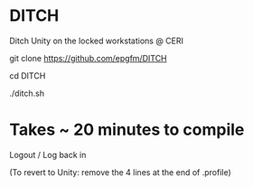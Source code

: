 # DITCH
Ditch Unity on the locked workstations @ CERI

git clone https://github.com/epgfm/DITCH

cd DITCH

./ditch.sh

# Takes ~ 20 minutes to compile

Logout / Log back in

(To revert to Unity: remove the 4 lines at the end of .profile)